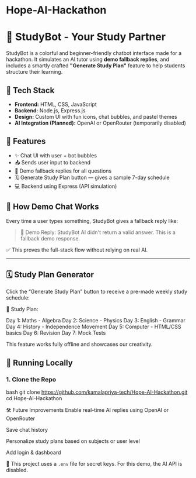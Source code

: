 # Hope-AI-Hackathon
# 🤖 StudyBot - Your Study Partner

StudyBot is a colorful and beginner-friendly chatbot interface made for a hackathon. It simulates an AI tutor using **demo fallback replies**, and includes a smartly crafted **"Generate Study Plan"** feature to help students structure their learning.



## 🔧 Tech Stack

- **Frontend:** HTML, CSS, JavaScript  
- **Backend:** Node.js, Express.js  
- **Design:** Custom UI with fun icons, chat bubbles, and pastel themes  
- **AI Integration (Planned):** OpenAI or OpenRouter (temporarily disabled)



## 🎯 Features

- ✨ Chat UI with user + bot bubbles  
- 📤 Sends user input to backend  
- 📢 Demo fallback replies for all questions  
- 🗓️ Generate Study Plan button — gives a sample 7-day schedule  
- 💻 Backend using Express (API simulation)



## 💬 How Demo Chat Works

Every time a user types something, StudyBot gives a fallback reply like:

> 📢 Demo Reply: StudyBot AI didn't return a valid answer. This is a fallback demo response.

✅ This proves the full-stack flow without relying on real AI.

---

## 🗓️ Study Plan Generator

Click the “Generate Study Plan” button to receive a pre-made weekly study schedule:

📅 Study Plan:

Day 1: Maths - Algebra
Day 2: Science - Physics
Day 3: English - Grammar
Day 4: History - Independence Movement
Day 5: Computer - HTML/CSS basics
Day 6: Revision
Day 7: Mock Tests

This feature works fully offline and showcases our creativity.



## 🧪 Running Locally

### 1. Clone the Repo

bash
git clone https://github.com/kamalapriya-tech/Hope-AI-Hackathon.git
cd Hope-AI-Hackathon

🛠️ Future Improvements
Enable real-time AI replies using OpenAI or OpenRouter

Save chat history

Personalize study plans based on subjects or user level

Add login & dashboard

🔐 This project uses a `.env` file for secret keys. For this demo, the AI API is disabled.



